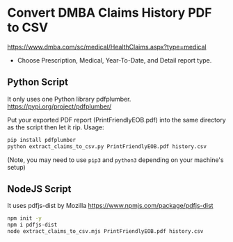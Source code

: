 # Convert DMBA Claims History PDF to CSV

https://www.dmba.com/sc/medical/HealthClaims.aspx?type=medical 
* Choose Prescription, Medical, Year-To-Date, and Detail report type.

## Python Script

It only uses one Python library pdfplumber. https://pypi.org/project/pdfplumber/

Put your exported PDF report (PrintFriendlyEOB.pdf) into the same directory as the script then let it rip.
Usage:

```sh
pip install pdfplumber
python extract_claims_to_csv.py PrintFriendlyEOB.pdf history.csv
```
(Note, you may need to use `pip3` and `python3` depending on your machine's setup)

## NodeJS Script

It uses pdfjs-dist by Mozilla https://www.npmjs.com/package/pdfjs-dist

```sh
npm init -y
npm i pdfjs-dist
node extract_claims_to_csv.mjs PrintFriendlyEOB.pdf history.csv
```